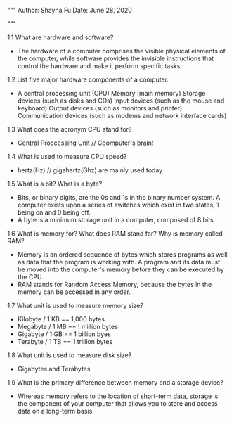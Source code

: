 """
Author: Shayna Fu
Date: June 28, 2020

"""

1.1
What are hardware and software?
- The hardware of a computer comprises the visible physical elements of the
  computer, while software provides the invisible instructions that control
  the hardware and make it perform specific tasks.

1.2
List five major hardware components of a computer.
- A central processing unit (CPU)
  Memory (main memory)
  Storage devices (such as disks and CDs)
  Input devices (such as the mouse and keyboard)
  Output devices (such as monitors and printer)
  Communication devices (such as modems and network interface cards)

1.3
What does the acronym CPU stand for?
- Central Proccessing Unit // Coomputer's brain!

1.4
What is used to measure CPU speed?
- hertz(Hz) // gigahertz(Ghz) are mainly used today

1.5
What is a bit? What is a byte?
- Bits, or binary digits, are the 0s and 1s in the binary number system.
  A computer exists upon a series of switches which exist in two states,
  1 being on and 0 being off.
- A byte is a minimum storage unit in a 
  computer, composed of 8 bits.

1.6
What is memory for? What does RAM stand for? Why is memory called RAM?
- Memory is an ordered sequence of bytes which stores programs as well
  as data that the program is working with. A program and its data must
  be moved into the computer's memory before they can be executed by the
  CPU.
- RAM stands for Random Access Memory, because the bytes in the memory can
  be accessed in any order.

1.7
What unit is used to measure memory size?
- Kilobyte / 1 KB == 1,000 bytes
- Megabyte / 1 MB == ! miilion bytes
- Gigabyte / 1 GB == 1 billion byes
- Terabyte / 1 TB == 1 trillion bytes

1.8
What unit is used to measure disk size?
- Gigabytes and Terabytes

1.9
What is the primary difference between memory and a storage device?
- Whereas memory refers to the location of short-term data, storage is the
  component of your computer that allows you to store and access data on a
  long-term basis. 
